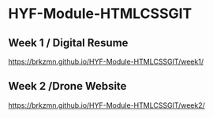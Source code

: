 # HYF-Module-HTMLCSSGIT

## Week 1 / Digital Resume

https://brkzmn.github.io/HYF-Module-HTMLCSSGIT/week1/

## Week 2 /Drone Website

https://brkzmn.github.io/HYF-Module-HTMLCSSGIT/week2/
